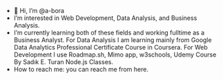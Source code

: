 - 👋 Hi, I’m @a-bora
- I’m interested in Web Development, Data Analysis, and Business Analysis.
- I’m currently learning both of these fields and working fulltime as a Business Analyst. For Data Analysis I am learning mainly from Google Data Analytics Professional Certificate Course in Coursera.
  For Web Development I use Roadmap.sh, Mimo app, w3schools, Udemy Course By Sadık E. Turan Node.js Classes.
- How to reach me: you can reach me from here.

<!---
a-bora/a-bora is a ✨ special ✨ repository because its `README.md` (this file) appears on your GitHub profile.
You can click the Preview link to take a look at your changes.
--->
